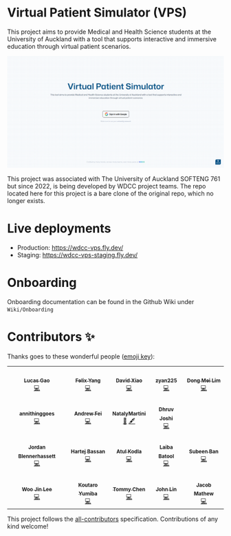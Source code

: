 # Virtual Patient Simulator (VPS)
This project aims to provide Medical and Health Science students at the University of Auckland with a tool that supports interactive and immersive education through virtual patient scenarios.

![VPS home page](/images/vps-hero.png)

This project was associated with The University of Auckland SOFTENG 761 but since 2022, is being developed by WDCC project teams. The repo located here for this project is a bare clone of the original repo, which no longer exists.

# Live deployments

- Production: https://wdcc-vps.fly.dev/
- Staging: https://wdcc-vps-staging.fly.dev/

# Onboarding
Onboarding documentation can be found in the Github Wiki under `Wiki/Onboarding`


# Contributors ✨

Thanks goes to these wonderful people ([emoji key](https://allcontributors.org/docs/en/emoji-key)):

<!-- ALL-CONTRIBUTORS-LIST:START - Do not remove or modify this section -->
<!-- prettier-ignore-start -->
<!-- markdownlint-disable -->
<table>
  <tr>
    <td align="center"><a href="https://github.com/lucas2005gao"><img src="https://avatars.githubusercontent.com/u/48196609?v=4?s=140" width="140px;" alt=""/><br /><sub><b>Lucas Gao</b></sub></a><br /><a href="https://github.com/lucas2005gao/REACT Template/commits?author=lucas2005gao" title="Code">💻</a></td>
    <td align="center"><a href="https://github.com/flexzy"><img src="https://avatars.githubusercontent.com/u/49087744?v=4?s=140" width="140px;" alt=""/><br /><sub><b>Felix Yang</b></sub></a><br /><a href="https://github.com/lucas2005gao/REACT Template/commits?author=flexzy" title="Code">💻</a></td>
    <td align="center"><a href="https://github.com/David-Xia0"><img src="https://avatars.githubusercontent.com/u/50573329?v=4?s=140" width="140px;" alt=""/><br /><sub><b>David Xiao</b></sub></a><br /><a href="https://github.com/lucas2005gao/REACT Template/commits?author=David-Xia0" title="Code">💻</a></td>
    <td align="center"><a href="https://github.com/zyan225"><img src="https://avatars.githubusercontent.com/u/52368549?v=4?s=140" width="140px;" alt=""/><br /><sub><b>zyan225</b></sub></a><br /><a href="https://github.com/lucas2005gao/REACT Template/commits?author=zyan225" title="Code">💻</a></td>
    <td align="center"><a href="https://github.com/dongmeilim"><img src="https://avatars.githubusercontent.com/u/52555301?v=4?s=140" width="140px;" alt=""/><br /><sub><b>Dong Mei Lim</b></sub></a><br /><a href="https://github.com/lucas2005gao/REACT Template/commits?author=dongmeilim" title="Code">💻</a></td>
  </tr>
  <tr>
    <td align="center"><a href="https://github.com/annithinggoes"><img src="https://avatars.githubusercontent.com/u/52563454?v=4?s=140" width="140px;" alt=""/><br /><sub><b>annithinggoes</b></sub></a><br /><a href="https://github.com/lucas2005gao/REACT Template/commits?author=annithinggoes" title="Code">💻</a></td>
    <td align="center"><a href="https://github.com/afei088"><img src="https://avatars.githubusercontent.com/u/60560589?v=4?s=140" width="140px;" alt=""/><br /><sub><b>Andrew Fei</b></sub></a><br /><a href="https://github.com/lucas2005gao/REACT Template/commits?author=afei088" title="Code">💻</a></td>
    <td align="center"><a href="https://github.com/NatalyMartini"><img src="https://avatars.githubusercontent.com/u/79951216?v=4?s=140" width="140px;" alt=""/><br /><sub><b>NatalyMartini</b></sub></a><br /><a href="#business-NatalyMartini" title="Business development">💼</a> <a href="#content-NatalyMartini" title="Content">🖋</a></td>
    <td align="center"><a href="https://github.com/djos192"><img src="https://avatars.githubusercontent.com/u/100509811?v=4?s=140" width="140px;" alt=""/><br /><sub><b>Dhruv Joshi</b></sub></a><br /><a href="https://github.com/lucas2005gao/REACT Template/commits?author=djos192" title="Tech Lead 2023">💻</a></td>
  </tr>
  <tr>
    <td align="center"><a href="https://github.com/JordanBlenn"><img src="https://avatars.githubusercontent.com/u/127293604?v=4?s=140" width="140px;" alt=""/><br /><sub><b>Jordan Blennerhassett</b></sub></a><br /><a href="https://github.com/lucas2005gao/REACT Template/commits?author=JordanBlenn" title="Project Manager 2024">💻</a></td>
    <td align="center"><a href="https://github.com/harbassan"><img src="https://avatars.githubusercontent.com/u/84175605?v=4?s=140" width="140px;" alt=""/><br /><sub><b>Hartej Bassan</b></sub></a><br /><a href="https://github.com/UoaWDCC/VPS/commits?author=harbassan" title="Code">💻</a></td>
    <td align="center"><a href="https://github.com/itsatulbox"><img src="https://avatars.githubusercontent.com/u/161205868?s=400&v=4" width="140px;" alt=""/><br /><sub><b>Atul Kodla</b></sub></a><br /><a href="https://github.com/lucas2005gao/REACT Template/commits?author=itsatulbox" title="Code">💻</a></td>
    <td align="center"><a href="https://github.com/laibatool792"><img src="https://avatars.githubusercontent.com/u/133545972?v=4" width="140px;" alt=""/><br /><sub><b>Laiba Batool</b></sub></a><br /><a href="https://github.com/lucas2005gao/REACT Template/commits?author=laibatool792" title="Code">💻</a></td>
    <td align="center"><a href="https://github.com/sbeen56"><img src="https://avatars.githubusercontent.com/u/161543207?s=400&v=4" width="140px;" alt=""/><br /><sub><b>Subeen Ban</b></sub></a><br /><a href="https://github.com/lucas2005gao/REACT Template/commits?author=sbeen56" title="Code">💻</a></td>
  </tr>
  <tr>
    <td align="center"><a href="https://github.com/wjin-lee"><img src="https://avatars.githubusercontent.com/u/100455176?v=4?s=140" width="140px;" alt=""/><br /><sub><b>Woo Jin Lee</b></sub></a><br /><a href="https://github.com/lucas2005gao/REACT Template/commits?author=wjin-lee" title="Tech Lead 2024">💻</a></td>
    <td align="center"><a href="https://github.com/Kot6603"><img src="https://avatars.githubusercontent.com/u/89110272?v=4?s=140" width="140px;" alt=""/><br /><sub><b>Koutaro Yumiba</b></sub></a><br /><a href="https://github.com/lucas2005gao/REACT Template/commits?author=wjin-lee" title="Code">💻</a></td>
    <td align="center"><a href="https://github.com/xche529"><img src="https://avatars.githubusercontent.com/u/126313171?s=400&v=4" width="140px;" alt=""/><br /><sub><b>Tommy Chen</b></sub></a><br /><a href="https://github.com/lucas2005gao/REACT Template/commits?author=xche529" title="Code">💻</a></td>
    <td align="center"><a href="https://github.com/codecreator127"><img src="https://avatars.githubusercontent.com/u/120153300?s=400&v=4" width="140px;" alt=""/><br /><sub><b>John Lin</b></sub></a><br /><a href="https://github.com/lucas2005gao/REACT Template/commits?author=djos192" title="Code">💻</a></td>
    <td align="center"><a href="https://github.com/jacobmathew105"><img src="https://avatars.githubusercontent.com/u/136278107?s=400&v=4" width="140px;" alt=""/><br /><sub><b>Jacob Mathew</b></sub></a><br /><a href="https://github.com/lucas2005gao/REACT Template/commits?author=jacobmathew105" title="Code">💻</a></td>
  </tr>
</table>

<!-- markdownlint-restore -->
<!-- prettier-ignore-end -->

<!-- ALL-CONTRIBUTORS-LIST:END -->

This project follows the [all-contributors](https://github.com/all-contributors/all-contributors) specification. Contributions of any kind welcome!
